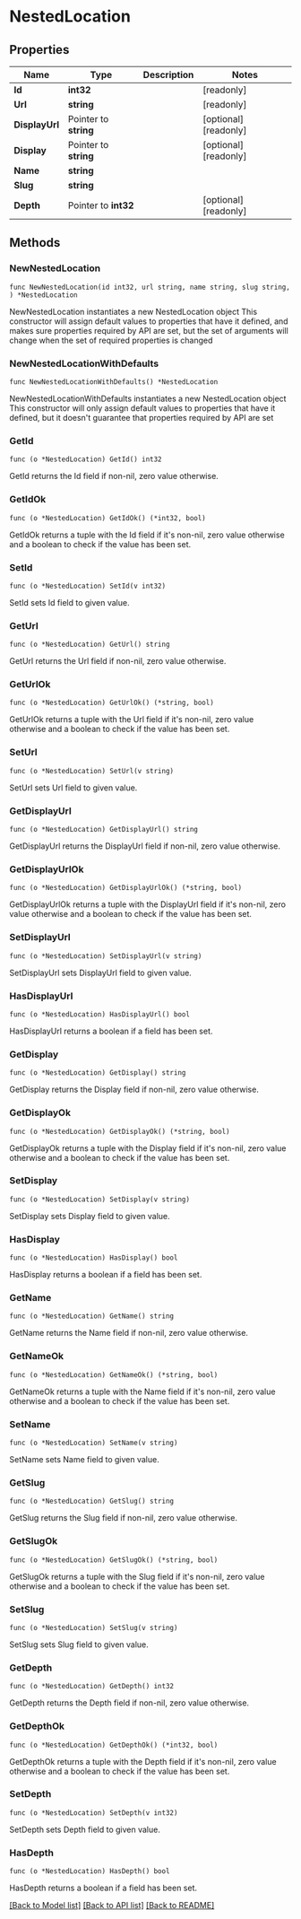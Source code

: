 # NestedLocation

## Properties

Name | Type | Description | Notes
------------ | ------------- | ------------- | -------------
**Id** | **int32** |  | [readonly] 
**Url** | **string** |  | [readonly] 
**DisplayUrl** | Pointer to **string** |  | [optional] [readonly] 
**Display** | Pointer to **string** |  | [optional] [readonly] 
**Name** | **string** |  | 
**Slug** | **string** |  | 
**Depth** | Pointer to **int32** |  | [optional] [readonly] 

## Methods

### NewNestedLocation

`func NewNestedLocation(id int32, url string, name string, slug string, ) *NestedLocation`

NewNestedLocation instantiates a new NestedLocation object
This constructor will assign default values to properties that have it defined,
and makes sure properties required by API are set, but the set of arguments
will change when the set of required properties is changed

### NewNestedLocationWithDefaults

`func NewNestedLocationWithDefaults() *NestedLocation`

NewNestedLocationWithDefaults instantiates a new NestedLocation object
This constructor will only assign default values to properties that have it defined,
but it doesn't guarantee that properties required by API are set

### GetId

`func (o *NestedLocation) GetId() int32`

GetId returns the Id field if non-nil, zero value otherwise.

### GetIdOk

`func (o *NestedLocation) GetIdOk() (*int32, bool)`

GetIdOk returns a tuple with the Id field if it's non-nil, zero value otherwise
and a boolean to check if the value has been set.

### SetId

`func (o *NestedLocation) SetId(v int32)`

SetId sets Id field to given value.


### GetUrl

`func (o *NestedLocation) GetUrl() string`

GetUrl returns the Url field if non-nil, zero value otherwise.

### GetUrlOk

`func (o *NestedLocation) GetUrlOk() (*string, bool)`

GetUrlOk returns a tuple with the Url field if it's non-nil, zero value otherwise
and a boolean to check if the value has been set.

### SetUrl

`func (o *NestedLocation) SetUrl(v string)`

SetUrl sets Url field to given value.


### GetDisplayUrl

`func (o *NestedLocation) GetDisplayUrl() string`

GetDisplayUrl returns the DisplayUrl field if non-nil, zero value otherwise.

### GetDisplayUrlOk

`func (o *NestedLocation) GetDisplayUrlOk() (*string, bool)`

GetDisplayUrlOk returns a tuple with the DisplayUrl field if it's non-nil, zero value otherwise
and a boolean to check if the value has been set.

### SetDisplayUrl

`func (o *NestedLocation) SetDisplayUrl(v string)`

SetDisplayUrl sets DisplayUrl field to given value.

### HasDisplayUrl

`func (o *NestedLocation) HasDisplayUrl() bool`

HasDisplayUrl returns a boolean if a field has been set.

### GetDisplay

`func (o *NestedLocation) GetDisplay() string`

GetDisplay returns the Display field if non-nil, zero value otherwise.

### GetDisplayOk

`func (o *NestedLocation) GetDisplayOk() (*string, bool)`

GetDisplayOk returns a tuple with the Display field if it's non-nil, zero value otherwise
and a boolean to check if the value has been set.

### SetDisplay

`func (o *NestedLocation) SetDisplay(v string)`

SetDisplay sets Display field to given value.

### HasDisplay

`func (o *NestedLocation) HasDisplay() bool`

HasDisplay returns a boolean if a field has been set.

### GetName

`func (o *NestedLocation) GetName() string`

GetName returns the Name field if non-nil, zero value otherwise.

### GetNameOk

`func (o *NestedLocation) GetNameOk() (*string, bool)`

GetNameOk returns a tuple with the Name field if it's non-nil, zero value otherwise
and a boolean to check if the value has been set.

### SetName

`func (o *NestedLocation) SetName(v string)`

SetName sets Name field to given value.


### GetSlug

`func (o *NestedLocation) GetSlug() string`

GetSlug returns the Slug field if non-nil, zero value otherwise.

### GetSlugOk

`func (o *NestedLocation) GetSlugOk() (*string, bool)`

GetSlugOk returns a tuple with the Slug field if it's non-nil, zero value otherwise
and a boolean to check if the value has been set.

### SetSlug

`func (o *NestedLocation) SetSlug(v string)`

SetSlug sets Slug field to given value.


### GetDepth

`func (o *NestedLocation) GetDepth() int32`

GetDepth returns the Depth field if non-nil, zero value otherwise.

### GetDepthOk

`func (o *NestedLocation) GetDepthOk() (*int32, bool)`

GetDepthOk returns a tuple with the Depth field if it's non-nil, zero value otherwise
and a boolean to check if the value has been set.

### SetDepth

`func (o *NestedLocation) SetDepth(v int32)`

SetDepth sets Depth field to given value.

### HasDepth

`func (o *NestedLocation) HasDepth() bool`

HasDepth returns a boolean if a field has been set.


[[Back to Model list]](../README.md#documentation-for-models) [[Back to API list]](../README.md#documentation-for-api-endpoints) [[Back to README]](../README.md)


